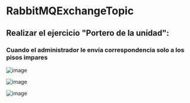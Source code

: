 # RabbitMQExchangeTopic
## Realizar el ejercicio "Portero de la unidad":

### Cuando el administrador le envía correspondencia solo a los pisos impares

![image](https://user-images.githubusercontent.com/96325513/192352881-e300b16a-9168-4d4c-9654-599f4a4ebe66.png)


![image](https://user-images.githubusercontent.com/96325513/192353172-9f77b07a-da2f-4c42-b791-140319d6e66d.png)


![image](https://user-images.githubusercontent.com/96325513/192353094-8260d2ef-a320-4c2f-b520-6cfa418fa3f1.png)

